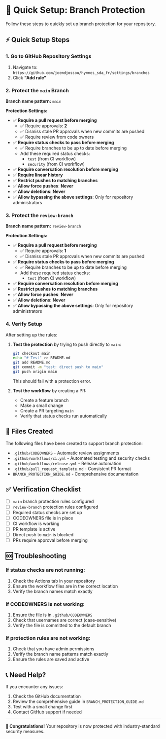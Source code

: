 # 🚀 Quick Setup: Branch Protection

Follow these steps to quickly set up branch protection for your repository.

## ⚡ Quick Setup Steps

### 1. Go to GitHub Repository Settings

1. Navigate to: `https://github.com/joemdjossou/hymnes_sda_fr/settings/branches`
2. Click **"Add rule"**

### 2. Protect the `main` Branch

**Branch name pattern:** `main`

**Protection Settings:**

- ✅ **Require a pull request before merging**
  - ✅ Require approvals: **2**
  - ✅ Dismiss stale PR approvals when new commits are pushed
  - ✅ Require review from code owners
- ✅ **Require status checks to pass before merging**
  - ✅ Require branches to be up to date before merging
  - Add these required status checks:
    - `test` (from CI workflow)
    - `security` (from CI workflow)
- ✅ **Require conversation resolution before merging**
- ✅ **Require linear history**
- ✅ **Restrict pushes to matching branches**
- ✅ **Allow force pushes**: **Never**
- ✅ **Allow deletions**: **Never**
- ✅ **Allow bypassing the above settings**: Only for repository administrators

### 3. Protect the `review-branch`

**Branch name pattern:** `review-branch`

**Protection Settings:**

- ✅ **Require a pull request before merging**
  - ✅ Require approvals: **1**
  - ✅ Dismiss stale PR approvals when new commits are pushed
- ✅ **Require status checks to pass before merging**
  - ✅ Require branches to be up to date before merging
  - Add these required status checks:
    - `test` (from CI workflow)
- ✅ **Require conversation resolution before merging**
- ✅ **Restrict pushes to matching branches**
- ✅ **Allow force pushes**: **Never**
- ✅ **Allow deletions**: **Never**
- ✅ **Allow bypassing the above settings**: Only for repository administrators

### 4. Verify Setup

After setting up the rules:

1. **Test the protection** by trying to push directly to `main`:

   ```bash
   git checkout main
   echo "# Test" >> README.md
   git add README.md
   git commit -m "test: direct push to main"
   git push origin main
   ```

   This should fail with a protection error.

2. **Test the workflow** by creating a PR:
   - Create a feature branch
   - Make a small change
   - Create a PR targeting `main`
   - Verify that status checks run automatically

## 🔧 Files Created

The following files have been created to support branch protection:

- `.github/CODEOWNERS` - Automatic review assignments
- `.github/workflows/ci.yml` - Automated testing and security checks
- `.github/workflows/release.yml` - Release automation
- `.github/pull_request_template.md` - Consistent PR format
- `BRANCH_PROTECTION_GUIDE.md` - Comprehensive documentation

## ✅ Verification Checklist

- [ ] `main` branch protection rules configured
- [ ] `review-branch` protection rules configured
- [ ] Required status checks are set up
- [ ] CODEOWNERS file is in place
- [ ] CI workflow is working
- [ ] PR template is active
- [ ] Direct push to `main` is blocked
- [ ] PRs require approval before merging

## 🆘 Troubleshooting

### If status checks are not running:

1. Check the Actions tab in your repository
2. Ensure the workflow files are in the correct location
3. Verify the branch names match exactly

### If CODEOWNERS is not working:

1. Ensure the file is in `.github/CODEOWNERS`
2. Check that usernames are correct (case-sensitive)
3. Verify the file is committed to the default branch

### If protection rules are not working:

1. Check that you have admin permissions
2. Verify the branch name patterns match exactly
3. Ensure the rules are saved and active

## 📞 Need Help?

If you encounter any issues:

1. Check the GitHub documentation
2. Review the comprehensive guide in `BRANCH_PROTECTION_GUIDE.md`
3. Test with a small change first
4. Contact GitHub support if needed

---

**🎉 Congratulations!** Your repository is now protected with industry-standard security measures.
